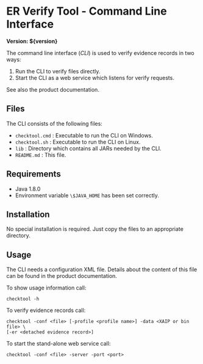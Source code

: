 ER Verify Tool - Command Line Interface
=======================================

**Version: ${version}**


The command line interface (_CLI_) is used to verify evidence records in two
ways:

1. Run the CLI to verify files directly.
2. Start the CLI as a web service which listens for verify requests.

See also the product documentation.


Files
-----

The CLI consists of the following files:

- `checktool.cmd` : Executable to run the CLI on Windows.
- `checktool.sh`  : Executable to run the CLI on Linux.
- `lib`           : Directory which contains all JARs needed by the CLI.
- `README.md`     : This file.


Requirements
------------

- Java 1.8.0
- Environment variable `\$JAVA_HOME` has been set correctly.


Installation
------------

No special installation is required. Just copy the files to an appropriate
directory.


Usage
-----

The CLI needs a configuration XML file. Details about the content of this file
can be found in the product documentation.

To show usage information call:

    checktool -h

To verify evidence records call:

    checktool -conf <file> [-profile <profile name>] -data <XAIP or bin file> \
    [-er <detached evidence record>]

To start the stand-alone web service call:

    checktool -conf <file> -server -port <port>
